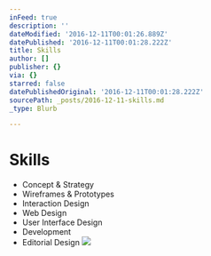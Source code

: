 ```yaml
---
inFeed: true
description: ''
dateModified: '2016-12-11T00:01:26.889Z'
datePublished: '2016-12-11T00:01:28.222Z'
title: Skills
author: []
publisher: {}
via: {}
starred: false
datePublishedOriginal: '2016-12-11T00:01:28.222Z'
sourcePath: _posts/2016-12-11-skills.md
_type: Blurb

---
```

# Skills

* Concept & Strategy
* Wireframes & Prototypes
* Interaction Design
* Web Design
* User Interface Design
* Development
* Editorial Design
![](https://the-grid-user-content.s3-us-west-2.amazonaws.com/fc07d10d-e77f-4017-8eaf-0cb97e18cb3d.gif)